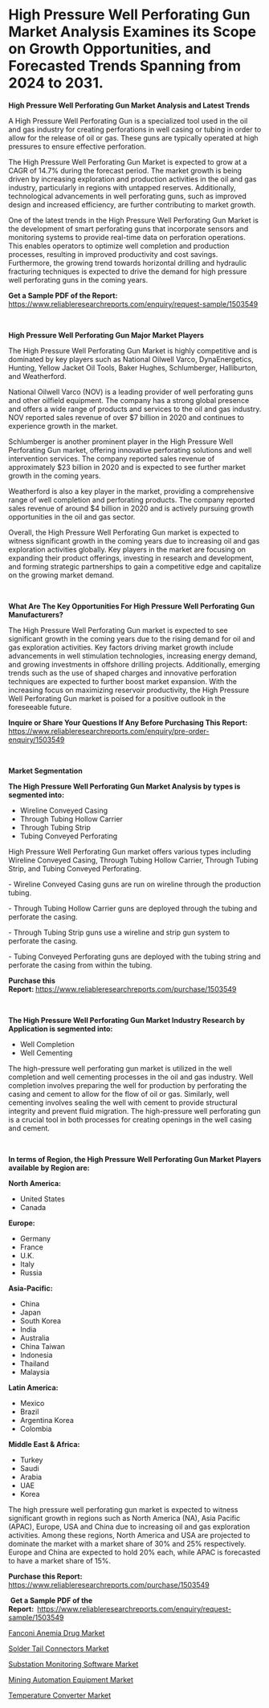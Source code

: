<p><h1>High Pressure Well Perforating Gun Market Analysis Examines its Scope on Growth Opportunities, and Forecasted Trends Spanning from 2024 to 2031.</h1></p><p><strong>High Pressure Well Perforating Gun Market Analysis and Latest Trends</strong></p>
<p><p>A High Pressure Well Perforating Gun is a specialized tool used in the oil and gas industry for creating perforations in well casing or tubing in order to allow for the release of oil or gas. These guns are typically operated at high pressures to ensure effective perforation.</p><p>The High Pressure Well Perforating Gun Market is expected to grow at a CAGR of 14.7% during the forecast period. The market growth is being driven by increasing exploration and production activities in the oil and gas industry, particularly in regions with untapped reserves. Additionally, technological advancements in well perforating guns, such as improved design and increased efficiency, are further contributing to market growth.</p><p>One of the latest trends in the High Pressure Well Perforating Gun Market is the development of smart perforating guns that incorporate sensors and monitoring systems to provide real-time data on perforation operations. This enables operators to optimize well completion and production processes, resulting in improved productivity and cost savings. Furthermore, the growing trend towards horizontal drilling and hydraulic fracturing techniques is expected to drive the demand for high pressure well perforating guns in the coming years.</p></p>
<p><strong>Get a Sample PDF of the Report:&nbsp;</strong> <a href="https://www.reliableresearchreports.com/enquiry/request-sample/1503549">https://www.reliableresearchreports.com/enquiry/request-sample/1503549</a></p>
<p>&nbsp;</p>
<p><strong>High Pressure Well Perforating Gun Major Market Players</strong></p>
<p><p>The High Pressure Well Perforating Gun Market is highly competitive and is dominated by key players such as National Oilwell Varco, DynaEnergetics, Hunting, Yellow Jacket Oil Tools, Baker Hughes, Schlumberger, Halliburton, and Weatherford. </p><p>National Oilwell Varco (NOV) is a leading provider of well perforating guns and other oilfield equipment. The company has a strong global presence and offers a wide range of products and services to the oil and gas industry. NOV reported sales revenue of over $7 billion in 2020 and continues to experience growth in the market.</p><p>Schlumberger is another prominent player in the High Pressure Well Perforating Gun market, offering innovative perforating solutions and well intervention services. The company reported sales revenue of approximately $23 billion in 2020 and is expected to see further market growth in the coming years.</p><p>Weatherford is also a key player in the market, providing a comprehensive range of well completion and perforating products. The company reported sales revenue of around $4 billion in 2020 and is actively pursuing growth opportunities in the oil and gas sector.</p><p>Overall, the High Pressure Well Perforating Gun market is expected to witness significant growth in the coming years due to increasing oil and gas exploration activities globally. Key players in the market are focusing on expanding their product offerings, investing in research and development, and forming strategic partnerships to gain a competitive edge and capitalize on the growing market demand.</p></p>
<p>&nbsp;</p>
<p><strong>What Are The Key Opportunities For High Pressure Well Perforating Gun Manufacturers?</strong></p>
<p><p>The High Pressure Well Perforating Gun market is expected to see significant growth in the coming years due to the rising demand for oil and gas exploration activities. Key factors driving market growth include advancements in well stimulation technologies, increasing energy demand, and growing investments in offshore drilling projects. Additionally, emerging trends such as the use of shaped charges and innovative perforation techniques are expected to further boost market expansion. With the increasing focus on maximizing reservoir productivity, the High Pressure Well Perforating Gun market is poised for a positive outlook in the foreseeable future.</p></p>
<p><strong>Inquire or Share Your Questions If Any Before Purchasing This Report:</strong> <a href="https://www.reliableresearchreports.com/enquiry/pre-order-enquiry/1503549">https://www.reliableresearchreports.com/enquiry/pre-order-enquiry/1503549</a></p>
<p>&nbsp;</p>
<p><strong>Market Segmentation</strong></p>
<p><strong>The High Pressure Well Perforating Gun Market Analysis by types is segmented into:</strong></p>
<p><ul><li>Wireline Conveyed Casing</li><li>Through Tubing Hollow Carrier</li><li>Through Tubing Strip</li><li>Tubing Conveyed Perforating</li></ul></p>
<p><p>High Pressure Well Perforating Gun market offers various types including Wireline Conveyed Casing, Through Tubing Hollow Carrier, Through Tubing Strip, and Tubing Conveyed Perforating. </p><p>- Wireline Conveyed Casing guns are run on wireline through the production tubing.</p><p>- Through Tubing Hollow Carrier guns are deployed through the tubing and perforate the casing.</p><p>- Through Tubing Strip guns use a wireline and strip gun system to perforate the casing.</p><p>- Tubing Conveyed Perforating guns are deployed with the tubing string and perforate the casing from within the tubing.</p></p>
<p><strong>Purchase this Report:&nbsp;</strong><a href="https://www.reliableresearchreports.com/purchase/1503549">https://www.reliableresearchreports.com/purchase/1503549</a></p>
<p>&nbsp;</p>
<p><strong>The High Pressure Well Perforating Gun Market Industry Research by Application is segmented into:</strong></p>
<p><ul><li>Well Completion</li><li>Well Cementing</li></ul></p>
<p><p>The high-pressure well perforating gun market is utilized in the well completion and well cementing processes in the oil and gas industry. Well completion involves preparing the well for production by perforating the casing and cement to allow for the flow of oil or gas. Similarly, well cementing involves sealing the well with cement to provide structural integrity and prevent fluid migration. The high-pressure well perforating gun is a crucial tool in both processes for creating openings in the well casing and cement.</p></p>
<p>&nbsp;</p>
<p><strong>In terms of Region, the High Pressure Well Perforating Gun Market Players available by Region are:</strong></p>
<p>
    <p> <strong> North America: </strong>
        <ul>
            <li>United States</li>
            <li>Canada</li>
        </ul>
        </p> 
    <p> <strong> Europe: </strong>
        <ul>
            <li>Germany</li>
            <li>France</li>
            <li>U.K.</li>
            <li>Italy</li>
            <li>Russia</li>
        </ul>
        </p> 
    <p> <strong> Asia-Pacific: </strong>
        <ul>
            <li>China</li>
            <li>Japan</li>
            <li>South Korea</li>
            <li>India</li>
            <li>Australia</li>
            <li>China Taiwan</li>
            <li>Indonesia</li>
            <li>Thailand</li>
            <li>Malaysia</li>
        </ul>
        </p> 
    <p> <strong> Latin America: </strong>
        <ul>
            <li>Mexico</li>
            <li>Brazil</li>
            <li>Argentina Korea</li>
            <li>Colombia</li>
        </ul>
        </p> 
    <p> <strong> Middle East & Africa: </strong>
        <ul>
            <li>Turkey</li>
            <li>Saudi</li>
            <li>Arabia</li>
            <li>UAE</li>
            <li>Korea</li>
        </ul>
    </p>
    </p>
<p><p>The high pressure well perforating gun market is expected to witness significant growth in regions such as North America (NA), Asia Pacific (APAC), Europe, USA and China due to increasing oil and gas exploration activities. Among these regions, North America and USA are projected to dominate the market with a market share of 30% and 25% respectively. Europe and China are expected to hold 20% each, while APAC is forecasted to have a market share of 15%.</p></p>
<p><strong>Purchase this Report: </strong><a href="https://www.reliableresearchreports.com/purchase/1503549">https://www.reliableresearchreports.com/purchase/1503549</a></p>
<p>&nbsp;<strong>Get a Sample PDF of the Report:&nbsp;&nbsp;</strong><a href="https://www.reliableresearchreports.com/enquiry/request-sample/1503549">https://www.reliableresearchreports.com/enquiry/request-sample/1503549</a></p>
<p><strong></strong></p>
<p><p><a href="https://github.com/wwwkeltoum/Market-Research-Report-List-1/blob/main/fanconi-anemia-drug-market.md">Fanconi Anemia Drug Market</a></p><p><a href="https://issuu.com/reportprime-2/docs/solder-tail-connectors-market-size-2030.pptx">Solder Tail Connectors Market</a></p><p><a href="https://github.com/joannesouthgate/Market-Research-Report-List-1/blob/main/substation-monitoring-software-market.md">Substation Monitoring Software Market</a></p><p><a href="https://github.com/sofayahoo2023/Market-Research-Report-List-3/blob/main/mining-automation-equipment-market.md">Mining Automation Equipment Market</a></p><p><a href="https://issuu.com/reportprime-2/docs/temperature-converter-market-size-2030.pptx">Temperature Converter Market</a></p></p>